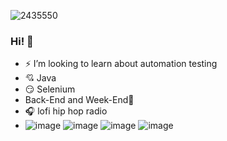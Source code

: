 <!--![](![image](https://user-images.githubusercontent.com/63822421/147980258-3d81a84d-3e51-410a-a570-928c2553f00c.png)-->
![2435550](https://user-images.githubusercontent.com/63822421/148121710-12bf1cc4-a25b-4fea-abb2-e7faa611341a.png)

### Hi! 👋


<!--
- 🔭 I’m currently working on ...
 🌱 I’m currently I am currently going back to programming
- 👯 I’m looking to collaborate on ...
- 🤔 I’m looking for help with ...
- 💬 Ask me about ...
- 📫 How to reach me: ...
- 😄 Pronouns: ...
- ⚡ Fun fact: ...
Here are some ideas to get you started:
-->

- ⚡ I’m looking to learn about automation testing
- 💘 Java
- 😏 Selenium
- Back-End and Week-End🤣
- 🎧 lofi hip hop radio
- ![image](https://user-images.githubusercontent.com/63822421/189774485-083c96a9-e767-4e63-8a81-8cfa97f9f615.png)
![image](https://user-images.githubusercontent.com/63822421/189774702-179c8a10-2889-451e-9066-83330f29ae73.png)
![image](https://user-images.githubusercontent.com/63822421/189774762-f6614eb2-9380-4a70-b4ec-279bdfb2ef47.png)
![image](https://user-images.githubusercontent.com/63822421/189774816-7c990e34-46ce-4130-9cfa-3535d6ea0e04.png)
